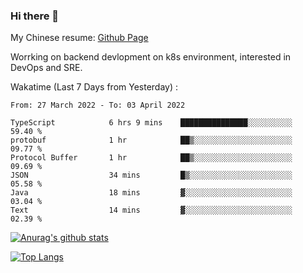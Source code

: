 ### Hi there 👋

My Chinese resume: [Github Page](https://spencercjh.github.io/resume/)

Worrking on backend devlopment on k8s environment, interested in DevOps and SRE.

Wakatime (Last 7 Days from Yesterday) :

<!--START_SECTION:waka-->

```text
From: 27 March 2022 - To: 03 April 2022

TypeScript            6 hrs 9 mins    ███████████████░░░░░░░░░░   59.40 %
protobuf              1 hr            ██▒░░░░░░░░░░░░░░░░░░░░░░   09.77 %
Protocol Buffer       1 hr            ██▒░░░░░░░░░░░░░░░░░░░░░░   09.69 %
JSON                  34 mins         █▒░░░░░░░░░░░░░░░░░░░░░░░   05.58 %
Java                  18 mins         ▓░░░░░░░░░░░░░░░░░░░░░░░░   03.04 %
Text                  14 mins         ▓░░░░░░░░░░░░░░░░░░░░░░░░   02.39 %
```

<!--END_SECTION:waka-->

[![Anurag's github stats](https://github-readme-stats.vercel.app/api?username=spencercjh&theme=tokyonight&show_icons=true)](https://github.com/anuraghazra/github-readme-stats)

[![Top Langs](https://github-readme-stats.vercel.app/api/top-langs/?username=spencercjh&layout=compact&theme=tokyonight)](https://github.com/anuraghazra/github-readme-stats)
